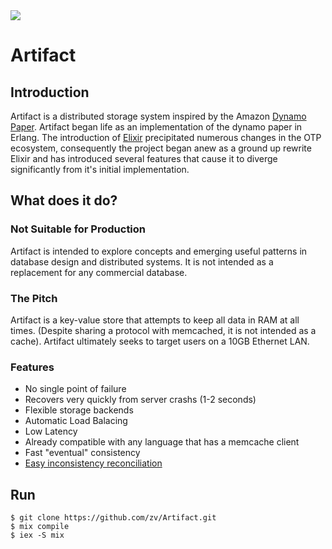 <img src="http://zv.github.io/images/artifact.png">

# Artifact

## Introduction

Artifact is a distributed storage system inspired by the Amazon [Dynamo
Paper](http://www.cs.ucsb.edu/~agrawal/fall2009/dynamo.pdf). Artifact began 
life as an implementation of the dynamo paper in Erlang. The introduction of
[Elixir](http://elixir-lang.org) precipitated numerous changes in the OTP ecosystem, consequently
the project began anew as a ground up rewrite Elixir and has introduced several
features that cause it to diverge significantly from it's initial implementation.

## What does it do?

### Not Suitable for Production
Artifact is intended to explore concepts and emerging useful patterns in
database design and distributed systems. It is not intended as a replacement for
any commercial database.

### The Pitch

Artifact is a key-value store that attempts to keep all data in RAM at all
times. (Despite sharing a protocol with memcached, it is not intended as a
cache). Artifact ultimately seeks to target users on a 10GB Ethernet LAN.

### Features

* No single point of failure
* Recovers very quickly from server crashs (1-2 seconds)
* Flexible storage backends
* Automatic Load Balacing
* Low Latency
* Already compatible with any language that has a memcache client
* Fast "eventual" consistency 
* [Easy inconsistency reconciliation](http://research.microsoft.com/en-us/um/people/lamport/pubs/time-clocks.pdf)

## Run

```
$ git clone https://github.com/zv/Artifact.git
$ mix compile
$ iex -S mix
```
